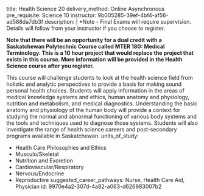 title: Health Science 20
delivery_method: Online Asynchronous
pre_requisite: Science 10
instructor: 9b005285-39ef-4bf4-af56-ad588da7db3f
description: |
  *Note - Final Exams will require supervision.  Details will follow from your instructor if you choose to register.
  
  <strong>Note that there will be an opportunity for a dual credit with a Saskatchewan Polytechnic Course called MTER 180: Medical Terminology.  This is a 10 hour project that would replace the project that exists in this course.  More information will be provided in the Health Science course after you register.</strong>
  
  
  This course will challenge students to look at the health science field from holistic and analytic perspectives to provide a basis for making sound personal health choices. Students will apply information in the areas of medical knowledge systems and ethics, human anatomy and physiology, nutrition and metabolism, and medical diagnostics. Understanding the basic anatomy and physiology of the human body will provide a context for studying the normal and abnormal functioning of various body systems and the tools and techniques used to diagnose those systems. Students will also investigate the range of health science careers and post-secondary programs available in Saskatchewan.
units_of_study:
  - Health Care Philosophies and Ethics
  - Musculo/Skeletal
  - Nutrition and Excretion
  - Cardiovascular/Respiratory
  - Nervous/Endocrine
  - Reproductive
suggested_career_pathways: Nurse, Health Care Aid, Physician
id: 9970e4a2-307d-4a82-a063-d626983007b2
